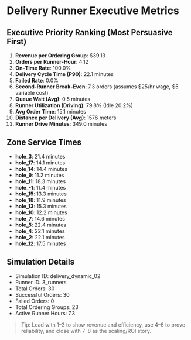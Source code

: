 # Delivery Runner Executive Metrics

## Executive Priority Ranking (Most Persuasive First)
1. **Revenue per Ordering Group**: $39.13
2. **Orders per Runner‑Hour**: 4.12
3. **On‑Time Rate**: 100.0%
4. **Delivery Cycle Time (P90)**: 22.1 minutes
5. **Failed Rate**: 0.0%
6. **Second‑Runner Break‑Even**: 7.3 orders (assumes $25/hr wage, $5 variable cost)
7. **Queue Wait (Avg)**: 0.5 minutes
8. **Runner Utilization (Driving)**: 79.8% (Idle 20.2%)
9. **Avg Order Time**: 15.1 minutes
10. **Distance per Delivery (Avg)**: 1576 meters
11. **Runner Drive Minutes**: 349.0 minutes

## Zone Service Times
- **hole_3**: 21.4 minutes
- **hole_17**: 14.1 minutes
- **hole_14**: 14.4 minutes
- **hole_9**: 11.2 minutes
- **hole_11**: 18.3 minutes
- **hole_-1**: 11.4 minutes
- **hole_15**: 13.3 minutes
- **hole_18**: 11.9 minutes
- **hole_13**: 15.3 minutes
- **hole_10**: 12.2 minutes
- **hole_7**: 14.6 minutes
- **hole_5**: 22.4 minutes
- **hole_4**: 22.1 minutes
- **hole_2**: 22.1 minutes
- **hole_12**: 17.5 minutes


## Simulation Details
- Simulation ID: delivery_dynamic_02
- Runner ID: 3_runners
- Total Orders: 30
- Successful Orders: 30
- Failed Orders: 0
- Total Ordering Groups: 23
- Active Runner Hours: 7.3

> Tip: Lead with 1–3 to show revenue and efficiency, use 4–6 to prove reliability, and close with 7–8 as the scaling/ROI story.
